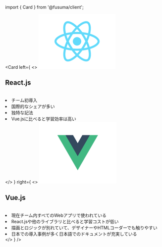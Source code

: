 import { Card } from '@fusuma/client';

<Card
  left={
    <>
      <img src="../images/react.png" width="250px" />
      <h2>React.js</h2>
      <br />
      <li>チーム初導入</li>
      <li>国際的なシェアが多い</li>
      <li>独特な記法</li>
      <li>Vue.jsに比べると学習効率は高い</li>
    </>
  }
  right={
    <>
      <img src="../images/vue.jpg" width="250px" />
      <h2>Vue.js</h2>
      <br />
      <li>現在チーム内すべてのWebアプリで使われている</li>
      <li>React.jsや他のライブラリと比べると学習コストが低い</li>
      <li>描画とロジックが別れていて、デザイナーやHTMLコーダーでも触りやすい</li>
      <li>日本での導入事例が多く日本語でのドキュメントが充実している</li>
    </>
  }
/>